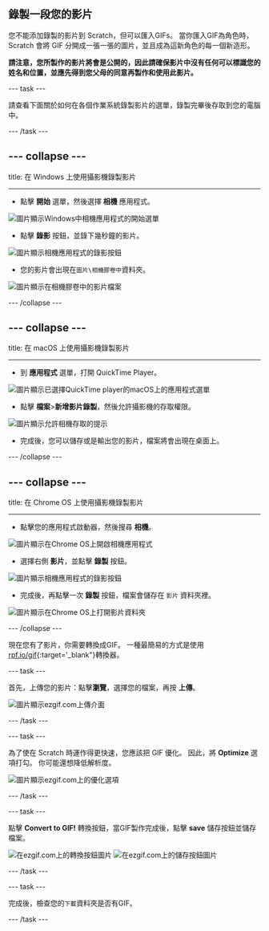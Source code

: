 ## 錄製一段您的影片

您不能添加錄製的影片到 Scratch，但可以匯入GIFs。 當你匯入GIF為角色時，Scratch 會將 GIF 分開成一張一張的圖片，並且成為這新角色的每一個新造形。

**請注意，您所製作的影片將會是公開的，因此請確保影片中沒有任何可以標識您的姓名和位置，並應先得到您父母的同意再製作和使用此影片。**

--- task ---

請查看下面關於如何在各個作業系統錄製影片的選單，錄製完畢後存取到您的電腦中。

--- /task ---

--- collapse ---
---

title: 在 Windows 上使用攝影機錄製影片

---
- 點擊 **開始** 選單，然後選擇 **相機** 應用程式。

![圖片顯示Windows中相機應用程式的開始選單](images/camera-app.png)

- 點擊 **錄影** 按鈕，並錄下幾秒鐘的影片。

![圖片顯示相機應用程式的錄影按鈕](images/record-win.png)

- 您的影片會出現在`圖片\相機膠卷中`資料夾。

![圖片顯示在相機膠卷中的影片檔案](images/camera-roll.png)


--- /collapse ---

--- collapse ---
---

title: 在 macOS 上使用攝影機錄製影片

---
- 到 **應用程式** 選單，打開 QuickTime Player。

![圖片顯示已選擇QuickTime player的macOS上的應用程式選單](images/quicktime.png)

- 點擊 **檔案**>**新增影片錄製**，然後允許攝影機的存取權限。

![圖片顯示允許相機存取的提示](images/allow_cam_macOS.png)

- 完成後，您可以儲存或是輸出您的影片，檔案將會出現在桌面上。


--- /collapse ---

--- collapse ---
---

title: 在 Chrome OS 上使用攝影機錄製影片

---

- 點擊您的應用程式啟動器，然後搜尋 **相機**。

![圖片顯示在Chrome OS上開啟相機應用程式](images/opencamera.png)

- 選擇右側 **影片**，並點擊 **錄製** 按鈕。

![圖片顯示相機應用程式的錄影按鈕](images/hitrecord.png)

- 完成後，再點擊一次 **錄製** 按鈕，檔案會儲存在 `影片` 資料夾裡。

![圖片顯示在Chrome OS上打開影片資料夾](images/videosfolder.png)

--- /collapse ---

現在您有了影片，你需要轉換成GIF。 一種最簡易的方式是使用 [rpf.io/gif](https://rpf.io/gif){:target='_blank"}轉換器。

--- task ---

首先，上傳您的影片：點擊**瀏覽**，選擇您的檔案，再按 **上傳**。

![圖片顯示ezgif.com上傳介面](images/ezgif-upload.png)

--- /task ---

--- task ---

為了使在 Scratch 時運作得更快速，您應該把 GIF 優化。 因此，將 **Optimize** 選項打勾。 你可能還想降低解析度。

![圖片顯示ezgif.com上的優化選項](images/optimise-gif.png)

--- /task ---

--- task ---

點擊 **Convert to GIF!** 轉換按鈕，當GIF製作完成後，點擊 **save** 儲存按鈕並儲存檔案。

![在ezgif.com上的轉換按鈕圖片](images/convert_btn.png) ![在ezgif.com上的儲存按鈕圖片](images/save_icon.png)

--- /task ---


--- task ---

完成後，檢查您的`下載`資料夾是否有GIF。

--- /task ---




